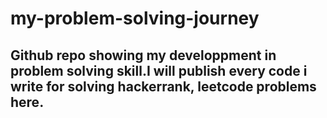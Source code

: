 # my-problem-solving-journey

## Github repo showing my developpment in problem solving skill.I will publish every code i write for solving hackerrank, leetcode problems here. 